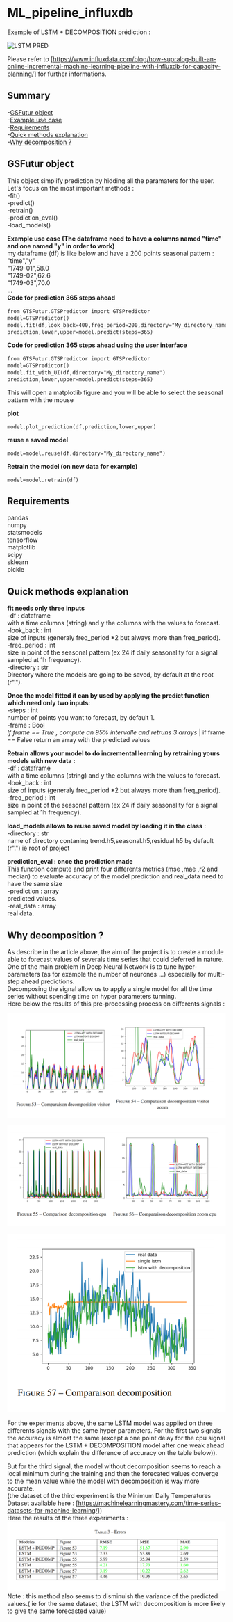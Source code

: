 # ML_pipeline_influxdb
Exemple of LSTM + DECOMPOSITION prédiction :

![LSTM PRED](/Images/gif_lstm.gif)

Please refer to [https://www.influxdata.com/blog/how-supralog-built-an-online-incremental-machine-learning-pipeline-with-influxdb-for-capacity-planning/] for further informations.</br>

Summary
-------

-[GSFutur object](#gsfutur-object) </br>
-[Example use case ](#example-use-case ) </br>
-[Requirements](#quick-methods-explanation ) </br>
-[Quick methods explanation ](#requirements) </br>
-[Why decomposition ?](#why-decomposition-?)</br>

GSFutur object
--------------

This object simplify prediction by hidding all the paramaters for the user.
Let's focus on the most important methods : </br>
-fit()  </br>
-predict() </br>
-retrain() </br>
-prediction_eval() </br>
-load_models() </br>

**Example use case (The dataframe need to have a columns named "time" and one named "y" in order to work)** </br>
my dataframe (df) is like below and have a 200 points seasonal pattern :</br>
"time","y"</br>
"1749-01",58.0</br>
"1749-02",62.6</br>
"1749-03",70.0</br>
...</br>
**Code for prediction 365 steps ahead**
```
from GTSFutur.GTSPredictor import GTSPredictor
model=GTSPredictor()
model.fit(df,look_back=400,freq_period=200,directory="My_directory_name")
prediction,lower,upper=model.predict(steps=365)
```

**Code for prediction 365 steps ahead using the user interface**
```
from GTSFutur.GTSPredictor import GTSPredictor
model=GTSPredictor()
model.fit_with_UI(df,directory="My_directory_name")
prediction,lower,upper=model.predict(steps=365)
```
This will open a matplotlib figure and you will be able to select the seasonal pattern with the mouse


**plot**
```
model.plot_prediction(df,prediction,lower,upper)
```
**reuse a saved model**
```
model=model.reuse(df,directory="My_directory_name")
```
**Retrain the model (on new data for example)**
```
model=model.retrain(df)
```


 Requirements 
------------
pandas </br>
numpy </br>
statsmodels</br>
tensorflow</br>
matplotlib</br>
scipy</br>
sklearn</br>
pickle</br>


Quick methods explanation 
----------------------
**fit needs only three inputs** </br>
  -df : dataframe </br>
     with a time columns (string) and y the columns with the values to forecast. </br>
  -look_back : int </br>
     size of inputs (generaly freq_period *2 but always more than freq_period). </br>
  -freq_period : int </br>
     size in point of the seasonal pattern (ex 24 if daily seasonality for a signal sampled at 1h frequency). </br>
  -directory : str </br>
     Directory where the models are going to be saved, by default at the root (r".").</br>
     
**Once the model fitted it can by used by applying the predict function which need only two inputs**: </br>
  -steps : int</br>
    number of points you want to forecast, by default 1.</br>
  -frame : Bool</br>
    *If frame == True , compute an 95% intervalle and retruns 3 arrays* | if frame == False return an array with the predicted values </br>
    
**Retrain allows your model to do incremental learning by retraining yours models with new data :**</br>
  -df : dataframe </br>
     with a time columns (string) and y the columns with the values to forecast. </br>
  -look_back : int </br>
     size of inputs (generaly freq_period *2 but always more than freq_period). </br>
  -freq_period : int </br>
     size in point of the seasonal pattern (ex 24 if daily seasonality for a signal sampled at 1h frequency). </br>
  
 **load_models allows to reuse saved model by loading it in the class** : </br>
   -directory : str </br>
     name of directory contaning trend.h5,seasonal.h5,residual.h5 by default (r".") ie root of project</br>
      
**prediction_eval : once the prediction made**</br>
This function compute and print four differents metrics (mse ,mae ,r2 and median) to evaluate accuracy of the model prediction and real_data need to have the same size</br>
   -prediction : array</br>
        predicted values.</br>
   -real_data : array</br>
        real data.</br>
      
Why decomposition ?
-----------------
As describe in the article above, the aim of the project is to create a module able to forecast values of severals time series that could 
deferred in nature.</br>
One of the main problem in Deep Neural Network is to tune hyper-parameters (as for example the number of neurones ...) especially for multi-step ahead predictions. </br>
Decomposing the signal allow us to apply a single model for all the time series without spending time on hyper parameters tunning. </br>
Here below the results of this pre-processing process on differents signals : </br>

![First_page_1](/Images/res_1.PNG)

![First_page_1](/Images/res_2.PNG)

![First_page_1](/Images/res_3.PNG)

For the experiments above, the same LSTM model was applied on three differents signals with the same hyper parameters. For the first two signals the accuracy is almost the same (except a one point delay for the cpu signal that appears for the LSTM + DECOMPOSITION model after one weak ahead prediction (which explain the difference of accuracy on the table below)).</br>

But for the third signal, the model without decomposition seems to reach a local minimum during the training and then the forecated values converge to the mean value while the model with decomposition is way more accurate. </br>
(the dataset of the third experiment is the Minimum Daily Temperatures Dataset available here : [https://machinelearningmastery.com/time-series-datasets-for-machine-learning/])
</br>
Here the results of the three experiments :</br>
![First_page_1](/Images/table_res.PNG)
Note :  this method also seems to disminuish the variance of the predicted values.( ie for the same dataset, the LSTM with decomposition is more likely to give the same forecasted value)

